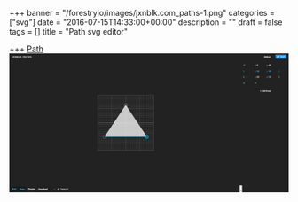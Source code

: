 +++
banner = "/forestryio/images/jxnblk.com_paths-1.png"
categories = ["svg"]
date = "2016-07-15T14:33:00+00:00"
description = ""
draft = false
tags = []
title = "Path svg editor"

+++
[Path](![http://jxnblk.com/paths/])
![](/static/images/jxnblk.com_paths.png)